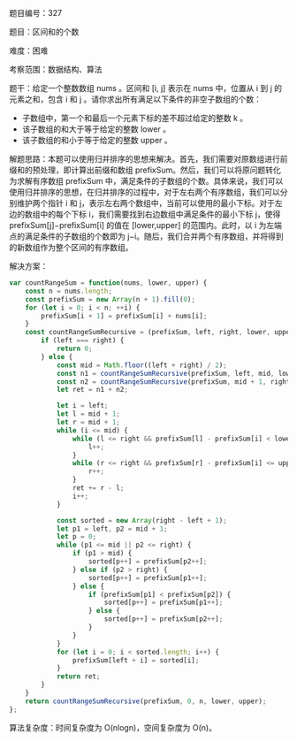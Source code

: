 题目编号：327

题目：区间和的个数

难度：困难

考察范围：数据结构、算法

题干：给定一个整数数组 nums 。区间和 [i, j] 表示在 nums 中，位置从 i 到 j 的元素之和，包含 i 和 j 。请你求出所有满足以下条件的非空子数组的个数：

- 子数组中，第一个和最后一个元素下标的差不超过给定的整数 k 。
- 该子数组的和大于等于给定的整数 lower 。
- 该子数组的和小于等于给定的整数 upper 。

解题思路：本题可以使用归并排序的思想来解决。首先，我们需要对原数组进行前缀和的预处理，即计算出前缀和数组 prefixSum。然后，我们可以将原问题转化为求解有序数组 prefixSum 中，满足条件的子数组的个数。具体来说，我们可以使用归并排序的思想，在归并排序的过程中，对于左右两个有序数组，我们可以分别维护两个指针 i 和 j，表示左右两个数组中，当前可以使用的最小下标。对于左边的数组中的每个下标 i，我们需要找到右边数组中满足条件的最小下标 j，使得 prefixSum[j]−prefixSum[i] 的值在 [lower,upper] 的范围内。此时，以 i 为左端点的满足条件的子数组的个数即为 j−i。随后，我们合并两个有序数组，并将得到的新数组作为整个区间的有序数组。

解决方案：

```javascript
var countRangeSum = function(nums, lower, upper) {
    const n = nums.length;
    const prefixSum = new Array(n + 1).fill(0);
    for (let i = 0; i < n; ++i) {
        prefixSum[i + 1] = prefixSum[i] + nums[i];
    }
    const countRangeSumRecursive = (prefixSum, left, right, lower, upper) => {
        if (left === right) {
            return 0;
        } else {
            const mid = Math.floor((left + right) / 2);
            const n1 = countRangeSumRecursive(prefixSum, left, mid, lower, upper);
            const n2 = countRangeSumRecursive(prefixSum, mid + 1, right, lower, upper);
            let ret = n1 + n2;

            let i = left;
            let l = mid + 1;
            let r = mid + 1;
            while (i <= mid) {
                while (l <= right && prefixSum[l] - prefixSum[i] < lower) {
                    l++;
                }
                while (r <= right && prefixSum[r] - prefixSum[i] <= upper) {
                    r++;
                }
                ret += r - l;
                i++;
            }

            const sorted = new Array(right - left + 1);
            let p1 = left, p2 = mid + 1;
            let p = 0;
            while (p1 <= mid || p2 <= right) {
                if (p1 > mid) {
                    sorted[p++] = prefixSum[p2++];
                } else if (p2 > right) {
                    sorted[p++] = prefixSum[p1++];
                } else {
                    if (prefixSum[p1] < prefixSum[p2]) {
                        sorted[p++] = prefixSum[p1++];
                    } else {
                        sorted[p++] = prefixSum[p2++];
                    }
                }
            }
            for (let i = 0; i < sorted.length; i++) {
                prefixSum[left + i] = sorted[i];
            }
            return ret;
        }
    }
    return countRangeSumRecursive(prefixSum, 0, n, lower, upper);
};
```

算法复杂度：时间复杂度为 O(nlogn)，空间复杂度为 O(n)。